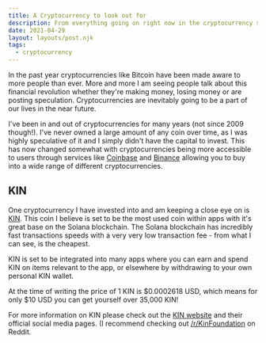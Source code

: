 ```yaml
---
title: A Cryptocurrency to look out for
description: From everything going on right now in the cryptocurrency space, one coin is set to be the most used.
date: 2021-04-29
layout: layouts/post.njk
tags:
  - cryptocurrency
---
```


In the past year cryptocurrencies like Bitcoin have been made aware to more
people than ever. More and more I am seeing people talk about this financial
revolution whether they're making money, losing money or are posting
speculation. Cryptocurrencies are inevitably going to be a part of our lives in
the near future.

I've been in and out of cryptocurrencies for many years (not since 2009
though!). I've never owned a large amount of any coin over time, as I was highly
speculative of it and I simply didn't have the capital to invest. This has now
changed somewhat with cryptocurrencies being more accessible to users through
services like [Coinbase](https://www.coinbase.com/join/thomas_x2b) and
[Binance](https://www.binance.com/en/register?ref=16065102) allowing you to buy into a
wide range of different cryptocurrencies.

## KIN

One cryptocurrency I have invested into and am keeping a close eye on is [KIN](https://coinmarketcap.com/currencies/kin/). This coin I believe is set to be
the most used coin within apps with it's great base on the Solana blockchain.
The Solana blockchain has incredibly fast transactions speeds with a very very
low transaction fee - from what I can see, is the cheapest.

KIN is set to be integrated into many apps where you can earn and spend KIN on
items relevant to the app, or elsewhere by withdrawing to your own personal KIN
wallet.

At the time of writing the price of 1 KIN is $0.0002618 USD, which means for
only $10 USD you can get yourself over 35,000 KIN!

For more information on KIN please check out the [KIN website](https://kin.org)
and their official social media pages. (I recommend checking out
[/r/KinFoundation](https://www.reddit.com/r/KinFoundation/) on Reddit.
